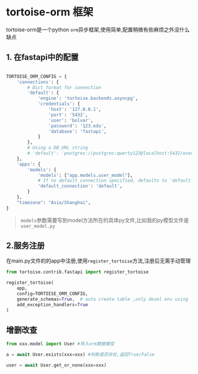 # tortoise-orm 框架
tortoise-orm是一个python `orm`异步框架,使用简单,配置稍微有些麻烦之外没什么缺点

## 1. 在fastapi中的配置

```python

TORTOISE_ORM_CONFIG = {
    'connections': {
        # Dict format for connection
        'default': {
            'engine': 'tortoise.backends.asyncpg',
            'credentials': {
                'host': '127.0.0.1',
                'port': '5432',
                'user': 'bolvar',
                'password': '123.edu',
                'database': 'fastapi',
            }
        },
        # Using a DB_URL string
        # 'default': 'postgres://postgres:qwerty123@localhost:5432/events'
    },
    'apps': {
        'models': {
            'models': ["app.models.user_model"],
            # If no default_connection specified, defaults to 'default'
            'default_connection': 'default',
        }
    },
    "timezone": "Asia/Shanghai",
}
```
> `models`参数需要写到model方法所在的具体py文件,比如我的py模型文件是`user_model.py`
## 2.服务注册
在main.py文件的的app中注册,使用`register_tortoise`方法,注册后无需手动管理
```python
from tortoise.contrib.fastapi import register_tortoise

register_tortoise(
    app,
    config=TORTOISE_ORM_CONFIG,
    generate_schemas=True,  # auto create table ,only devel env using
    add_exception_handlers=True
)
```
## 增删改查

```python
from xxx.model import User #导入orm数据模型

a = await User.exists(xxx=xxx) #判断是否存在,返回True/False

user = await User.get_or_none(xxx=xxx) 

```